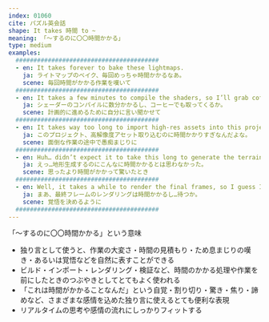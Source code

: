 ```yaml
---
index: 01060
cite: パズル英会話
shape: It takes 時間 to ~
meaning: 「〜するのに〇〇時間かかる」
type: medium
examples:
  ########################################
  - en: It takes forever to bake these lightmaps.
    ja: ライトマップのベイク、毎回めっちゃ時間かかるなあ。
    scene: 毎回時間がかかる作業を嘆いて
  ########################################
  - en: It takes a few minutes to compile the shaders, so I’ll grab coffee.
    ja: シェーダーのコンパイルに数分かかるし、コーヒーでも取ってくるか。
    scene: 計画的に進めるために自分に言い聞かせて
  ########################################
  - en: It takes way too long to import high-res assets into this project.
    ja: このプロジェクト、高解像度アセット取り込むのに時間かかりすぎなんだよな。
    scene: 面倒な作業の途中で愚痴まじりに
  ########################################
  - en: Huh… didn’t expect it to take this long to generate the terrain.
    ja: えっ…地形生成するのにこんなに時間かかるとは思わなかった。
    scene: 思ったより時間がかかって驚いたとき
  ########################################
  - en: Well, it takes a while to render the final frames, so I guess I’ll wait.
    ja: まあ、最終フレームのレンダリングは時間かかるし…待つか。
    scene: 覚悟を決めるように
  ########################################
---
```


「〜するのに〇〇時間かかる」という意味

- 独り言として使うと、作業の大変さ・時間の見積もり・ため息まじりの嘆き・あるいは覚悟などを自然に表すことができる
- ビルド・インポート・レンダリング・検証など、時間のかかる処理や作業を前にしたときのつぶやきとしてとてもよく使われる
- 「これは時間がかかることなんだ」という自覚・割り切り・驚き・焦り・諦めなど、さまざまな感情を込めた独り言に使えるとても便利な表現
- リアルタイムの思考や感情の流れにしっかりフィットする
